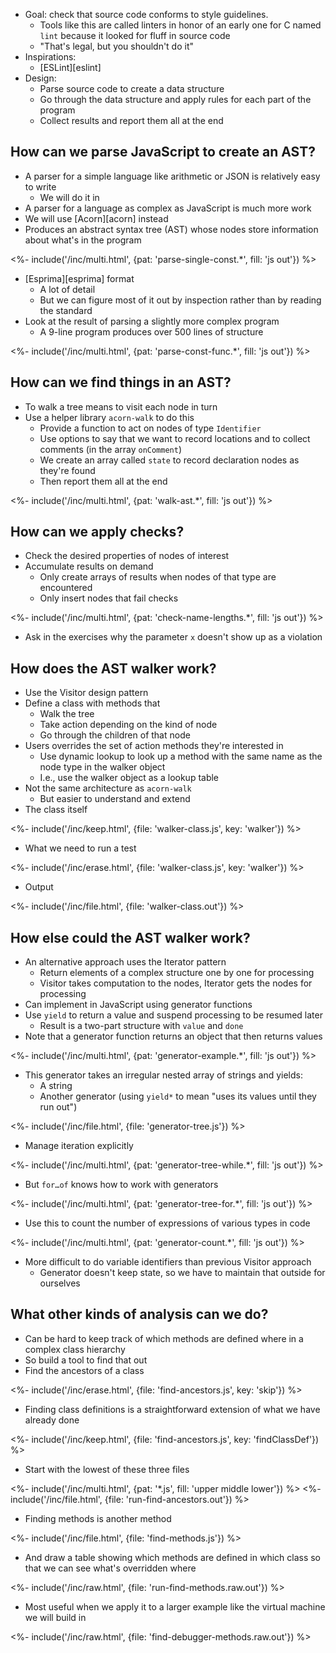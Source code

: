 ---
---

-   Goal: check that source code conforms to style guidelines.
    -   Tools like this are called <g key="linter">linters</g> in honor of an early one for C named `lint`
        because it looked for fluff in source code
    -   "That's legal, but you shouldn't do it"
-   Inspirations:
    -   [ESLint][eslint]
-   Design:
    -   Parse source code to create a data structure
    -   Go through the data structure and apply rules for each part of the program
    -   Collect results and report them all at the end

## How can we parse JavaScript to create an AST?

-   A parser for a simple language like arithmetic or JSON is relatively easy to write
    -   We will do it in <xref key="regex-parser"></xref>
-   A parser for a language as complex as JavaScript is much more work
-   We will use [Acorn][acorn] instead
-   Produces an <g key="abstract_syntax_tree">abstract syntax tree</g> (AST)
    whose nodes store information about what's in the program

<%- include('/inc/multi.html', {pat: 'parse-single-const.*', fill: 'js out'}) %>

-   [Esprima][esprima] format
    -   A lot of detail
    -   But we can figure most of it out by inspection rather than by reading the standard
-   Look at the result of parsing a slightly more complex program
    -   A 9-line program produces over 500 lines of structure

<%- include('/inc/multi.html', {pat: 'parse-const-func.*', fill: 'js out'}) %>

## How can we find things in an AST?

-   To <g key="walk_tree">walk a tree</g> means to visit each node in turn
-   Use a helper library `acorn-walk` to do this
    -   Provide a function to act on nodes of type `Identifier`
    -   Use options to say that we want to record locations and to collect comments (in the array `onComment`)
    -   We create an array called `state` to record declaration nodes as they're found
    -   Then report them all at the end

<%- include('/inc/multi.html', {pat: 'walk-ast.*', fill: 'js out'}) %>

## How can we apply checks?

-   Check the desired properties of nodes of interest
-   Accumulate results on demand
    -   Only create arrays of results when nodes of that type are encountered
    -   Only insert nodes that fail checks

<%- include('/inc/multi.html', {pat: 'check-name-lengths.*', fill: 'js out'}) %>

-   Ask in the exercises why the parameter `x` doesn't show up as a violation

## How does the AST walker work?

-   Use the <g key="visitor_pattern">Visitor</g> design pattern
-   Define a class with methods that
    -   Walk the tree
    -   Take action depending on the kind of node
    -   Go through the children of that node
-   Users overrides the set of action methods they're interested in
    -   Use <g key="dynamic_lookup">dynamic lookup</g> to look up a method
        with the same name as the node type in the walker object
    -   I.e., use the walker object as a lookup table
-   Not the same architecture as `acorn-walk`
    -   But easier to understand and extend
-   The class itself

<%- include('/inc/keep.html', {file: 'walker-class.js', key: 'walker'}) %>

-   What we need to run a test

<%- include('/inc/erase.html', {file: 'walker-class.js', key: 'walker'}) %>

-   Output

<%- include('/inc/file.html', {file: 'walker-class.out'}) %>

## How else could the AST walker work?

-   An alternative approach uses the <g key="iterator_pattern">Iterator</g> pattern
    -   Return elements of a complex structure one by one for processing
    -   Visitor takes computation to the nodes, Iterator gets the nodes for processing
-   Can implement in JavaScript using <g key="generator_function">generator functions</g>
-   Use `yield` to return a value and suspend processing to be resumed later
    -   Result is a two-part structure with `value` and `done`
-   Note that a generator function returns an object that then returns values

<%- include('/inc/multi.html', {pat: 'generator-example.*', fill: 'js out'}) %>

-   This generator takes an irregular nested array of strings and yields:
    -   A string
    -   Another generator (using `yield*` to mean "uses its values until they run out")

<%- include('/inc/file.html', {file: 'generator-tree.js'}) %>

-   Manage iteration explicitly

<%- include('/inc/multi.html', {pat: 'generator-tree-while.*', fill: 'js out'}) %>

-   But `for…of` knows how to work with generators

<%- include('/inc/multi.html', {pat: 'generator-tree-for.*', fill: 'js out'}) %>

-   Use this to count the number of expressions of various types in code

<%- include('/inc/multi.html', {pat: 'generator-count.*', fill: 'js out'}) %>

-   More difficult to do variable identifiers than previous Visitor approach
    -   Generator doesn't keep state, so we have to maintain that outside for ourselves

## What other kinds of analysis can we do?

-   Can be hard to keep track of which methods are defined where in a complex class hierarchy
-   So build a tool to find that out
-   Find the ancestors of a class

<%- include('/inc/erase.html', {file: 'find-ancestors.js', key: 'skip'}) %>

-   Finding class definitions is a straightforward extension of what we have already done

<%- include('/inc/keep.html', {file: 'find-ancestors.js', key: 'findClassDef'}) %>

-   Start with the lowest of these three files

<%- include('/inc/multi.html', {pat: '*.js', fill: 'upper middle lower'}) %>
<%- include('/inc/file.html', {file: 'run-find-ancestors.out'}) %>

-   Finding methods is another method

<%- include('/inc/file.html', {file: 'find-methods.js'}) %>

-   And draw a table showing which methods are defined in which class so that we can see what's overridden where

<%- include('/inc/raw.html', {file: 'run-find-methods.raw.out'}) %>

-   Most useful when we apply it to a larger example
    like the virtual machine we will build in <xref key="virtual-machine"></xref>

<%- include('/inc/raw.html', {file: 'find-debugger-methods.raw.out'}) %>
